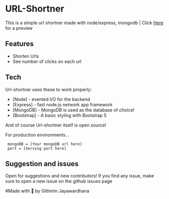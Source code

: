 # URL-Shortner

This is a simple url shortner made with node/express, mongodb | Click [Here](https://long-tan-coati-tam.cyclic.app) for a preview
## Features

- Shorten Urls
- See number of clicks on each url

## Tech

Url-shortner uses these to work properly:

- [Node] - evented I/O for the backend
- [Express] - fast node.js network app framework
- [MongoDB] - MongoDB is used as the database of choice!
- [Bootstrap] - A basic styling with Bootstrap 5

And of course Url-shortner itself is open source!

For production environments...

```Env Variables
 mongoDB = [Your mongoDB url here]
 port = [Serving port here]
```
## Suggestion and issues

Open for suggestions and new contributors!
If you find any issue, make sure to open a new issue on the github issues page

#Made with 🖤 by Githmin Jayawardhana